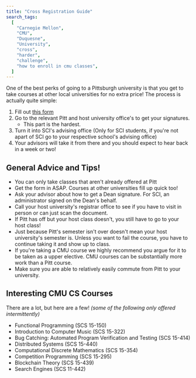 ```yaml
---
title: "Cross Registration Guide"
search_tags:
  [
    "Carnegie Mellon",
    "CMU",
    "Duquesne",
    "University",
    "cross",
    "harder",
    "challenge",
    "how to enroll in cmu classes",
  ]
---
```


One of the best perks of going to a Pittsburgh university is that you get to take courses at other local universities for no extra price! The process is actually quite simple:

1.  Fill out [this form](https://www.registrar.pitt.edu/sites/default/files/pdf/PCHE_Cross_Registration_Form.pdf)
2.  Go to the relevant Pitt and host university office's to get your signatures.
    - This part is the hardest.
3.  Turn it into SCI's advising office (Only for SCI students, if you're not apart of SCI go to your respective school's advising office)
4.  Your advisors will take it from there and you should expect to hear back in a week or two!

## General Advice and Tips!

- You can only take classes that aren't already offered at Pitt
- Get the form in ASAP. Courses at other universities fill up quick too!
- Ask your advisor about how to get a Dean signature. For SCI, an administrator signed on the Dean's behalf.
- Call your host university's registrar office to see if you have to visit in person or can just scan the document.
- If Pitt has off but your host class doesn't, you still have to go to your host class!
- Just because Pitt's semester isn't over doesn't mean your host university's semester is. Unless you want to fail the course, you have to continue taking it and show up to class.
- If you're taking a CMU course we highly recommend you argue for it to be taken as a upper elective. CMU courses can be substantially more work than a Pitt course.
- Make sure you are able to relatively easily commute from Pitt to your university.

## Interesting CMU CS Courses

There are a lot, but here are a few! *(some of the following only offered intermittently)*

- Functional Programming (SCS 15-150)
- Introduction to Computer Music (SCS 15-322)
- Bug Catching: Automated Program Verification and Testing (SCS 15-414)
- Distributed Systems (SCS 15-440)
- Computational Discrete Mathematics (SCS 15-354)
- Competition Programming (SCS 15-295)
- Blockchain Theory (SCS 15-439)
- Search Engines (SCS 11-442)
